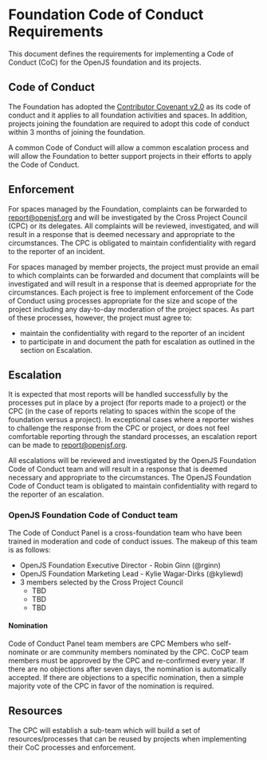 # Foundation Code of Conduct Requirements

This document defines the requirements for implementing a Code of Conduct (CoC)
for the OpenJS foundation and its projects.

## Code of Conduct

The Foundation has adopted the
[Contributor Covenant v2.0](https://www.contributor-covenant.org/version/2/0/code_of_conduct/)
as its code of conduct and it applies to all foundation activities and spaces. In
addition, projects joining the foundation are required to adopt this code of conduct
within 3 months of joining the foundation.

A common Code of Conduct will allow a common
escalation process and will allow the Foundation to better support projects in their efforts to apply
the Code of Conduct.

## Enforcement

For spaces managed by the Foundation, complaints can be forwarded to report@openjsf.org and will
be investigated by the Cross Project Council (CPC) or its delegates. All complaints will be reviewed,
investigated, and will result in a response that is deemed necessary and appropriate
to the circumstances. The CPC is obligated to maintain confidentiality with regard
to the reporter of an incident.

For spaces managed by member projects, the project must provide an email to which complaints
can be forwarded and document that complaints will be investigated and will result in a
response that is deemed appropriate for the circumstances. Each project is free to
implement enforcement of the Code of Conduct using processes appropriate for the size
and scope of the project including any day-to-day moderation of the project spaces. As part
of these processes, however, the project must agree to:
  * maintain the confidentiality with regard to the reporter of an incident
  * to participate in and document the path for escalation as outlined in the section on Escalation.

## Escalation

It is expected that most reports will be handled successfully by the processes put
in place by a project (for reports made to a project) or the CPC (in the
case of reports relating to spaces within the scope of the foundation versus a project).
In exceptional cases where a reporter wishes to challenge the response from the CPC or
project, or does not feel comfortable reporting through the standard processes, an escalation
report can be made to report@openjsf.org.

All escalations will be reviewed and investigated by the OpenJS Foundation Code of Conduct team
and will result in a response that is deemed necessary and appropriate to the circumstances.
The OpenJS Foundation Code of Conduct team is obligated to maintain confidentiality with regard
to the reporter of an escalation.

### OpenJS Foundation Code of Conduct team

The Code of Conduct Panel is a cross-foundation team who have been trained in moderation
and code of conduct issues. The makeup of this team is as follows:

* OpenJS Foundation Executive Director - Robin Ginn (@rginn)
* OpenJS Foundation Marketing Lead - Kylie Wagar-Dirks (@kyliewd)
* 3 members selected by the Cross Project Council
  - TBD
  - TBD
  - TBD

#### Nomination

Code of Conduct Panel team members are CPC Members who self-nominate or are community
members nominated by the CPC. CoCP team members must be approved by the CPC and re-confirmed
every year. If there are no objections after seven days, the nomination is automatically
accepted. If there are objections to a specific nomination, then a simple majority vote of
the CPC in favor of the nomination is required.

## Resources

The CPC will establish a sub-team which will build a set of resources/processes that
can be reused by projects when implementing their CoC processes and enforcement.
